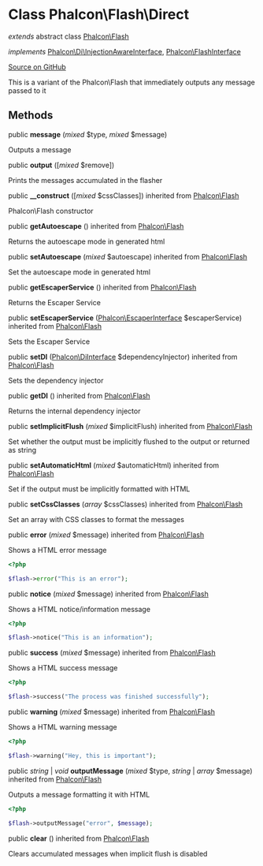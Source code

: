 # Class **Phalcon\\Flash\\Direct**

*extends* abstract class [Phalcon\Flash](/[[language]]/[[version]]/api/Phalcon_Flash)

*implements* [Phalcon\Di\InjectionAwareInterface](/[[language]]/[[version]]/api/Phalcon_Di_InjectionAwareInterface), [Phalcon\FlashInterface](/[[language]]/[[version]]/api/Phalcon_FlashInterface)

<a href="https://github.com/phalcon/cphalcon/blob/master/phalcon/flash/direct.zep" class="btn btn-default btn-sm">Source on GitHub</a>

This is a variant of the Phalcon\\Flash that immediately outputs any message passed to it


## Methods
public  **message** (*mixed* $type, *mixed* $message)

Outputs a message



public  **output** ([*mixed* $remove])

Prints the messages accumulated in the flasher



public  **__construct** ([*mixed* $cssClasses]) inherited from [Phalcon\Flash](/[[language]]/[[version]]/api/Phalcon_Flash)

Phalcon\\Flash constructor



public  **getAutoescape** () inherited from [Phalcon\Flash](/[[language]]/[[version]]/api/Phalcon_Flash)

Returns the autoescape mode in generated html



public  **setAutoescape** (*mixed* $autoescape) inherited from [Phalcon\Flash](/[[language]]/[[version]]/api/Phalcon_Flash)

Set the autoescape mode in generated html



public  **getEscaperService** () inherited from [Phalcon\Flash](/[[language]]/[[version]]/api/Phalcon_Flash)

Returns the Escaper Service



public  **setEscaperService** ([Phalcon\EscaperInterface](/[[language]]/[[version]]/api/Phalcon_EscaperInterface) $escaperService) inherited from [Phalcon\Flash](/[[language]]/[[version]]/api/Phalcon_Flash)

Sets the Escaper Service



public  **setDI** ([Phalcon\DiInterface](/[[language]]/[[version]]/api/Phalcon_DiInterface) $dependencyInjector) inherited from [Phalcon\Flash](/[[language]]/[[version]]/api/Phalcon_Flash)

Sets the dependency injector



public  **getDI** () inherited from [Phalcon\Flash](/[[language]]/[[version]]/api/Phalcon_Flash)

Returns the internal dependency injector



public  **setImplicitFlush** (*mixed* $implicitFlush) inherited from [Phalcon\Flash](/[[language]]/[[version]]/api/Phalcon_Flash)

Set whether the output must be implicitly flushed to the output or returned as string



public  **setAutomaticHtml** (*mixed* $automaticHtml) inherited from [Phalcon\Flash](/[[language]]/[[version]]/api/Phalcon_Flash)

Set if the output must be implicitly formatted with HTML



public  **setCssClasses** (*array* $cssClasses) inherited from [Phalcon\Flash](/[[language]]/[[version]]/api/Phalcon_Flash)

Set an array with CSS classes to format the messages



public  **error** (*mixed* $message) inherited from [Phalcon\Flash](/[[language]]/[[version]]/api/Phalcon_Flash)

Shows a HTML error message

```php
<?php

$flash->error("This is an error");

```



public  **notice** (*mixed* $message) inherited from [Phalcon\Flash](/[[language]]/[[version]]/api/Phalcon_Flash)

Shows a HTML notice/information message

```php
<?php

$flash->notice("This is an information");

```



public  **success** (*mixed* $message) inherited from [Phalcon\Flash](/[[language]]/[[version]]/api/Phalcon_Flash)

Shows a HTML success message

```php
<?php

$flash->success("The process was finished successfully");

```



public  **warning** (*mixed* $message) inherited from [Phalcon\Flash](/[[language]]/[[version]]/api/Phalcon_Flash)

Shows a HTML warning message

```php
<?php

$flash->warning("Hey, this is important");

```



public *string* | *void* **outputMessage** (*mixed* $type, *string* | *array* $message) inherited from [Phalcon\Flash](/[[language]]/[[version]]/api/Phalcon_Flash)

Outputs a message formatting it with HTML

```php
<?php

$flash->outputMessage("error", $message);

```



public  **clear** () inherited from [Phalcon\Flash](/[[language]]/[[version]]/api/Phalcon_Flash)

Clears accumulated messages when implicit flush is disabled



